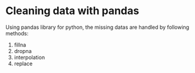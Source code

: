 # Cleaning data with pandas

Using pandas library for python,
the missing datas are handled by following methods:
1. fillna
2. dropna
3. interpolation
4. replace
